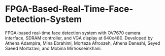# FPGA-Based-Real-Time-Face-Detection-System
FPGA-based real-time face detection system with OV7670 camera interface, SDRAM controller, and VGA display at 640x480.  Developed by Athena Adampira, Mina Ebrahimi, Morteza Afroozeh, Athena Daneshi, Seyed Saeed Mortazavi, and Mobina Mirhosseinkhani.

